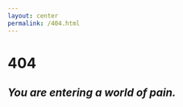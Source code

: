 ```yaml
---
layout: center
permalink: /404.html
---
```


<h1 class="not-found">404</h1>

<h2 class="not-found"><em>You are entering a world of pain.<em></h2>
